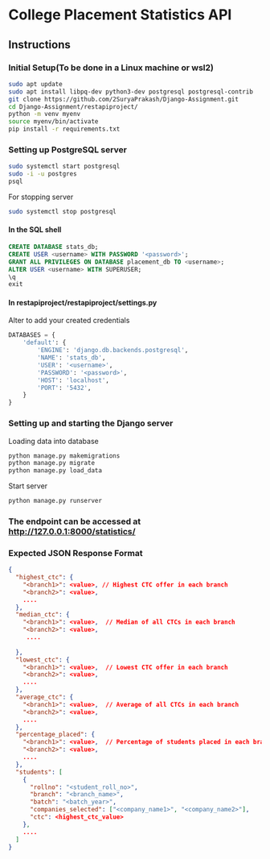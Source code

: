 # College Placement Statistics API
## Instructions
### Initial Setup(To be done in a Linux machine or wsl2)
 ```bash 
sudo apt update
sudo apt install libpq-dev python3-dev postgresql postgresql-contrib
git clone https://github.com/2SuryaPrakash/Django-Assignment.git
cd Django-Assignment/restapiproject/
python -m venv myenv
source myenv/bin/activate
pip install -r requirements.txt
```
### Setting up PostgreSQL server
```bash
sudo systemctl start postgresql
sudo -i -u postgres
psql
 ```
 For stopping server
 ```bash
sudo systemctl stop postgresql
 ```
 #### In the SQL shell
 ```sql
 CREATE DATABASE stats_db;
 CREATE USER <username> WITH PASSWORD '<password>';
GRANT ALL PRIVILEGES ON DATABASE placement_db TO <username>;
ALTER USER <username> WITH SUPERUSER;
\q
exit
 ```
#### In restapiproject/restapiproject/settings.py
Alter to add your created credentials
```python 
DATABASES = {
    'default': {
        'ENGINE': 'django.db.backends.postgresql',
        'NAME': 'stats_db',  
        'USER': '<username>',  
        'PASSWORD': '<password>',  
        'HOST': 'localhost', 
        'PORT': '5432', 
    }
}
```
### Setting up and starting the Django server
Loading data into database
```bash
python manage.py makemigrations
python manage.py migrate
python manage.py load_data
 ```
 Start server
 ```bash
 python manage.py runserver
 ```
 ### The endpoint can be accessed at http://127.0.0.1:8000/statistics/
### Expected JSON Response Format
```json
{
  "highest_ctc": {
    "<branch1>": <value>, // Highest CTC offer in each branch
    "<branch2>": <value>,
    ....
  },
  "median_ctc": {
    "<branch1>": <value>,  // Median of all CTCs in each branch
    "<branch2>": <value>,
     ....
    
  },
  "lowest_ctc": {
    "<branch1>": <value>,  // Lowest CTC offer in each branch
    "<branch2>": <value>,
    ....
  },
  "average_ctc": {
    "<branch1>": <value>,  // Average of all CTCs in each branch
    "<branch2>": <value>,
    ....
  },
  "percentage_placed": {
    "<branch1>": <value>,  // Percentage of students placed in each branch
    "<branch2>": <value>,
    ....
  },
  "students": [
    {
      "rollno": "<student_roll_no>",
      "branch": "<branch_name>",
      "batch": "<batch_year>",
      "companies_selected": ["<company_name1>", "<company_name2>"],
      "ctc": <highest_ctc_value>
    },
    ....
  ]
}
```

